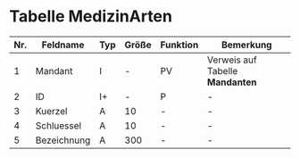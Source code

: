 # Tabelle MedizinArten


Nr.|Feldname|Typ|Größe|Funktion|Bemerkung
--|--|--|--|--|--
1|Mandant|I|-|PV|Verweis auf Tabelle **Mandanten**
2|ID|I+|-|P|-
3|Kuerzel|A|10|-|-
4|Schluessel|A|10|-|-
5|Bezeichnung|A|300|-|-
